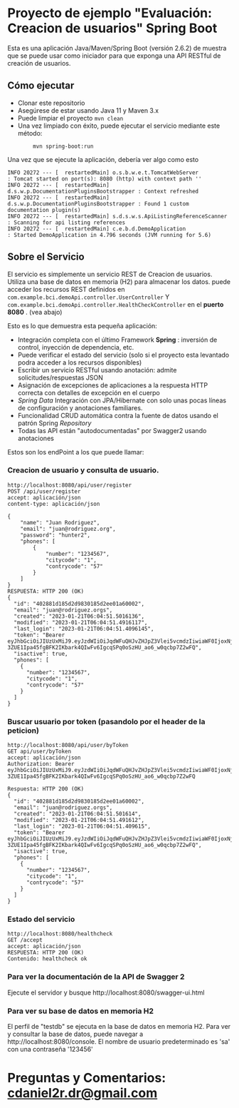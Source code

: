 #  Proyecto de ejemplo "Evaluación: Creacion de usuarios" Spring Boot

Esta es una aplicación Java/Maven/Spring Boot (versión 2.6.2) de muestra que se puede usar como iniciador para que exponga una API RESTful de creación de usuarios.

##  Cómo ejecutar


* Clonar este repositorio
* Asegúrese de estar usando Java 11 y Maven 3.x
* Puede limpiar el proyecto ```mvn clean```
* Una vez limpiado con éxito, puede ejecutar el servicio mediante este método:
```
        mvn spring-boot:run 
```

Una vez que se ejecute la aplicación, debería ver algo como esto

```
INFO 20272 --- [  restartedMain] o.s.b.w.e.t.TomcatWebServer              : Tomcat started on port(s): 8080 (http) with context path ''
INFO 20272 --- [  restartedMain] d.s.w.p.DocumentationPluginsBootstrapper : Context refreshed
INFO 20272 --- [  restartedMain] d.s.w.p.DocumentationPluginsBootstrapper : Found 1 custom documentation plugin(s)
INFO 20272 --- [  restartedMain] s.d.s.w.s.ApiListingReferenceScanner     : Scanning for api listing references
INFO 20272 --- [  restartedMain] c.e.b.d.DemoApplication                  : Started DemoApplication in 4.796 seconds (JVM running for 5.6)
```

##  Sobre el Servicio

El servicio es simplemente un servicio REST de Creacion de usuarios. Utiliza una base de datos en memoria (H2) para almacenar los datos. puede acceder los recursos REST definidos en ```com.example.bci.demoApi.controller.UserController``` Y ```com.example.bci.demoApi.controller.HealthCheckController``` en el **puerto 8080** . (vea abajo)
 
Esto es lo que demuestra esta pequeña aplicación:

* Integración completa con el último Framework **Spring** : inversión de control, inyección de dependencia, etc.
* Puede verificar el estado del servicio (solo si el proyecto esta levantado podra acceder a los recursos disponibles)
* Escribir un servicio RESTful usando anotación: admite solicitudes/respuestas JSON
* Asignación de excepciones  de aplicaciones a la respuesta HTTP correcta con detalles de excepción en el cuerpo
*  *Spring Data* Integración con JPA/Hibernate con solo unas pocas líneas de configuración y anotaciones familiares.
* Funcionalidad CRUD automática contra la fuente de datos usando el patrón Spring *Repository*
* Todas las API están "autodocumentadas" por Swagger2 usando anotaciones

Estos son los endPoint a los que puede llamar:

###  Creacion de usuario y consulta de usuario.

```
http://localhost:8080/api/user/register
POST /api/user/register
accept: aplicación/json
content-type: aplicación/json

{
	"name": "Juan Rodriguez",
	"email": "juan@rodriguez.org",
	"password": "hunter2",
	"phones": [
		{
			"number": "1234567",
			"citycode": "1",
			"contrycode": "57"
		}
	]
}
RESPUESTA: HTTP 200 (OK)
{
  "id": "402881d185d2d9830185d2ee01a60002",
  "email": "juan@rodriguez.orgs",
  "created": "2023-01-21T06:04:51.5016136",
  "modified": "2023-01-21T06:04:51.4916117",
  "last_login": "2023-01-21T06:04:51.4096145",
  "token": "Bearer eyJhbGciOiJIUzUxMiJ9.eyJzdWIiOiJqdWFuQHJvZHJpZ3Vlei5vcmdzIiwiaWF0IjoxNjc0MjgxMDkxfQ.UyTlFUvvZeUFqhPxuTVkG4T5HS-3ZUE1Ipa45fgBFK2IKbark4QIwFv6IgcqSPq0oSzHU_ao6_w0qcbp7Z2wFQ",
  "isactive": true,
  "phones": [
    {
      "number": "1234567",
      "citycode": "1",
      "contrycode": "57"
    }
  ]
}

```

### Buscar usuario por token (pasandolo por el header de la peticion)

```
http://localhost:8080/api/user/byToken
GET api/user/byToken
accept: aplicación/json
Authorization: Bearer eyJhbGciOiJIUzUxMiJ9.eyJzdWIiOiJqdWFuQHJvZHJpZ3Vlei5vcmdzIiwiaWF0IjoxNjc0MjgxMDkxfQ.UyTlFUvvZeUFqhPxuTVkG4T5HS-3ZUE1Ipa45fgBFK2IKbark4QIwFv6IgcqSPq0oSzHU_ao6_w0qcbp7Z2wFQ

Respuesta: HTTP 200 (OK)
{
  "id": "402881d185d2d9830185d2ee01a60002",
  "email": "juan@rodriguez.orgs",
  "created": "2023-01-21T06:04:51.501614",
  "modified": "2023-01-21T06:04:51.491612",
  "last_login": "2023-01-21T06:04:51.409615",
  "token": "Bearer eyJhbGciOiJIUzUxMiJ9.eyJzdWIiOiJqdWFuQHJvZHJpZ3Vlei5vcmdzIiwiaWF0IjoxNjc0MjgxMDkxfQ.UyTlFUvvZeUFqhPxuTVkG4T5HS-3ZUE1Ipa45fgBFK2IKbark4QIwFv6IgcqSPq0oSzHU_ao6_w0qcbp7Z2wFQ",
  "isactive": true,
  "phones": [
    {
      "number": "1234567",
      "citycode": "1",
      "contrycode": "57"
    }
  ]
}
```

###  Estado del servicio

```
http://localhost:8080/healthcheck
GET /accept
accept: aplicación/json
RESPUESTA: HTTP 200 (OK)
Contenido: healthcheck ok
```
###  Para ver la documentación de la API de Swagger 2

Ejecute el servidor y busque http://localhost:8080/swagger-ui.html


###  Para ver su base de datos en memoria H2

El perfil de "testdb" se ejecuta en la base de datos en memoria H2. Para ver y consultar la base de datos, puede navegar a http://localhost:8080/console. El nombre de usuario predeterminado es 'sa' con una contraseña '123456'


#  Preguntas y Comentarios: cdaniel2r.dr@gmail.com
